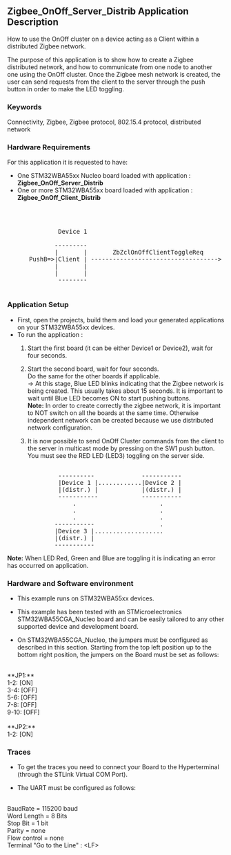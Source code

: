 ## __Zigbee_OnOff_Server_Distrib Application Description__

How to use the OnOff cluster on a device acting as a Client within a distributed Zigbee network.  
    
The purpose of this application is to show how to create a Zigbee distributed network, and how to communicate from one node to another one using the OnOff cluster. Once the Zigbee mesh network is created, the user can send requests from the client to the server through the push button in order to make the LED toggling.  

### __Keywords__

Connectivity, Zigbee, Zigbee protocol, 802.15.4 protocol, distributed network 

### __Hardware Requirements__

For this application it is requested to have:  

* One STM32WBA55xx Nucleo board loaded with application : **Zigbee_OnOff_Server_Distrib**  
* One or more STM32WBA55xx board loaded with application : **Zigbee_OnOff_Client_Distrib**  

<pre>
    
    

              Device 1                                      Device 2
        
             ---------                                      ---------
             |       |       ZbZclOnOffClientToggleReq      |       |
      PushB=>|Client | -----------------------------------> |Server | =>LED
             |       |                                      |       |
             |       |                                      |       |
              --------                                      ---------
 
</pre> 

### __Application Setup__ 

* First, open the projects, build them and load your generated applications on your STM32WBA55xx devices.
* To run the application :
	1. Start the first board (it can be either Device1 or Device2), wait for four seconds.   

	2. Start the second board, wait for four seconds.  
Do the same for the other boards if applicable.  
&rarr; At this stage, Blue LED blinks indicating that the Zigbee network is being created. This usually takes about 15 seconds. It is important to wait until Blue LED becomes ON to start pushing buttons.   
**Note:** In order to create correctly the zigbee network, it is important to NOT switch on all the boards at the same time. Otherwise independent network can be created because we use distributed network configuration.  

	3. It is now possible to send OnOff Cluster commands from the client to the server in multicast mode by pressing on the SW1 push button.  
You must see the RED LED (LED3) toggling on the server side.  

<pre>

              ----------             -----------
              |Device 1 |............|Device 2 |           
              |(distr.) |            |(distr.) |
              -----------            -----------
                  .                       .
                  .                       .
                  .                       .
             -----------                  .
             |Device 3 |...................      
             |(distr.) |
             -----------
</pre>	
	   
**Note:** When LED Red, Green and Blue are toggling it is indicating an error has occurred on application.

### __Hardware and Software environment__

* This example runs on STM32WBA55xx devices.  

* This example has been tested with an STMicroelectronics STM32WBA55CGA_Nucleo board and can be easily tailored to any other supported device and development board.  

* On STM32WBA55CGA_Nucleo, the jumpers must be configured as described in this section. Starting from the top left position up to the bottom right position, the jumpers on the Board must be set as follows:
<br>    
**JP1:**</br>
1-2:  [ON]</br>
3-4:  [OFF]</br>
5-6:  [OFF]</br>
7-8:  [OFF]</br>
9-10: [OFF]</br>
<br>
**JP2:**</br>
1-2:  [ON]  

### __Traces__

* To get the traces you need to connect your Board to the Hyperterminal (through the STLink Virtual COM Port).  

* The UART must be configured as follows:  
<br>
BaudRate       = 115200 baud</br>
Word Length    = 8 Bits</br>
Stop Bit       = 1 bit</br>
Parity         = none</br>
Flow control   = none</br>
Terminal   "Go to the Line" : &lt;LF&gt;  
